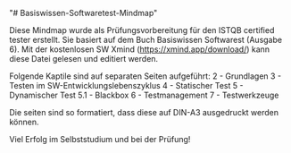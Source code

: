 "# Basiswissen-Softwaretest-Mindmap" 

Diese Mindmap wurde als Prüfungsvorbereitung für den ISTQB certified tester erstellt.
Sie basiert auf dem Buch Basiswissen Softwarest (Ausgabe 6).
Mit der kostenlosen SW Xmind (https://xmind.app/download/) kann diese Datei gelesen und editiert werden.

Folgende Kaptile sind auf separaten Seiten aufgeführt:
2 - Grundlagen
3 - Testen im SW-Entwicklungslebenszyklus
4 - Statischer Test
5 - Dynamischer Test
5.1 - Blackbox
6 - Testmanagement
7 - Testwerkzeuge

Die seiten sind so formatiert, dass diese auf DIN-A3 ausgedruckt werden können.

Viel Erfolg im Selbststudium und bei der Prüfung!
